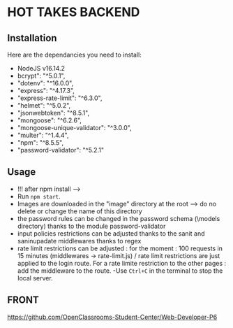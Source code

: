 # HOT TAKES BACKEND

## Installation

Here are the dependancies you need to install:

- NodeJS v16.14.2
- bcrypt": "^5.0.1",
- "dotenv": "^16.0.0",
- "express": "^4.17.3",
- "express-rate-limit": "^6.3.0",
- "helmet": "^5.0.2",
- "jsonwebtoken": "^8.5.1",
- "mongoose": "^6.2.6",
- "mongoose-unique-validator": "^3.0.0",
- "multer": "^1.4.4",
- "npm": "^8.5.5",
- "password-validator": "^5.2.1"

## Usage

- !!! after npm install --> 
- Run `npm start`.
- Images are downloaded in the "image" directory at the root --> do no delete or change the name of this directory
- the password rules can be changed in the password schema (\models directory) thanks to the module password-validator
- input policies restrictions can be adjusted thanks to the sanit and saninupadate middlewares thanks to regex
- rate limit restrictions can be adjusted : for the moment : 100 requests in 15 minutes (middlewares -> rate-limit.js) / rate limit restrictions are just applied to the login route. For a rate limite restriction to the other pages : add the middleware to the route.
-Use `Ctrl+C` in the terminal to stop the local server.

## FRONT
https://github.com/OpenClassrooms-Student-Center/Web-Developer-P6

